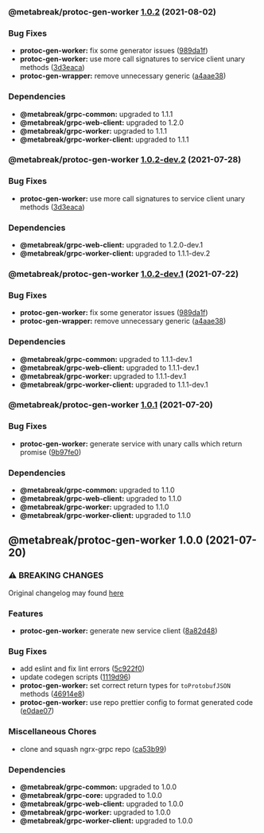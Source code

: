 ### @metabreak/protoc-gen-worker [1.0.2](https://github.com/metabreak/grpc-lib/compare/@metabreak/protoc-gen-worker@1.0.1...@metabreak/protoc-gen-worker@1.0.2) (2021-08-02)

### Bug Fixes

- **protoc-gen-worker:** fix some generator issues ([989da1f](https://github.com/metabreak/grpc-lib/commit/989da1fc031f6bbebaedc2e0005f39f2a81ec214))
- **protoc-gen-worker:** use more call signatures to service client unary methods ([3d3eaca](https://github.com/metabreak/grpc-lib/commit/3d3eaca6e51554713b37b4715c6cdd63c65c309d))
- **protoc-gen-wrapper:** remove unnecessary generic ([a4aae38](https://github.com/metabreak/grpc-lib/commit/a4aae3815eadeabeea550af7bcfeee431f2f6d57))

### Dependencies

- **@metabreak/grpc-common:** upgraded to 1.1.1
- **@metabreak/grpc-web-client:** upgraded to 1.2.0
- **@metabreak/grpc-worker:** upgraded to 1.1.1
- **@metabreak/grpc-worker-client:** upgraded to 1.1.1

### @metabreak/protoc-gen-worker [1.0.2-dev.2](https://github.com/metabreak/grpc-lib/compare/@metabreak/protoc-gen-worker@1.0.2-dev.1...@metabreak/protoc-gen-worker@1.0.2-dev.2) (2021-07-28)

### Bug Fixes

- **protoc-gen-worker:** use more call signatures to service client unary methods ([3d3eaca](https://github.com/metabreak/grpc-lib/commit/3d3eaca6e51554713b37b4715c6cdd63c65c309d))

### Dependencies

- **@metabreak/grpc-web-client:** upgraded to 1.2.0-dev.1
- **@metabreak/grpc-worker-client:** upgraded to 1.1.1-dev.2

### @metabreak/protoc-gen-worker [1.0.2-dev.1](https://github.com/metabreak/grpc-lib/compare/@metabreak/protoc-gen-worker@1.0.1...@metabreak/protoc-gen-worker@1.0.2-dev.1) (2021-07-22)

### Bug Fixes

- **protoc-gen-worker:** fix some generator issues ([989da1f](https://github.com/metabreak/grpc-lib/commit/989da1fc031f6bbebaedc2e0005f39f2a81ec214))
- **protoc-gen-wrapper:** remove unnecessary generic ([a4aae38](https://github.com/metabreak/grpc-lib/commit/a4aae3815eadeabeea550af7bcfeee431f2f6d57))

### Dependencies

- **@metabreak/grpc-common:** upgraded to 1.1.1-dev.1
- **@metabreak/grpc-web-client:** upgraded to 1.1.1-dev.1
- **@metabreak/grpc-worker:** upgraded to 1.1.1-dev.1
- **@metabreak/grpc-worker-client:** upgraded to 1.1.1-dev.1

### @metabreak/protoc-gen-worker [1.0.1](https://github.com/metabreak/grpc-lib/compare/@metabreak/protoc-gen-worker@1.0.0...@metabreak/protoc-gen-worker@1.0.1) (2021-07-20)

### Bug Fixes

- **protoc-gen-worker:** generate service with unary calls which return promise ([9b97fe0](https://github.com/metabreak/grpc-lib/commit/9b97fe03cb7be1010a9f57aed578d7084fb26cce))

### Dependencies

- **@metabreak/grpc-common:** upgraded to 1.1.0
- **@metabreak/grpc-web-client:** upgraded to 1.1.0
- **@metabreak/grpc-worker:** upgraded to 1.1.0
- **@metabreak/grpc-worker-client:** upgraded to 1.1.0

## @metabreak/protoc-gen-worker 1.0.0 (2021-07-20)

### ⚠ BREAKING CHANGES

Original changelog may found [here](https://github.com/ngx-grpc/ngx-grpc/blob/e95366c6f55eb12d721452c394a32298cbc9e32d/CHANGELOG.md)

### Features

- **protoc-gen-worker:** generate new service client ([8a82d48](https://github.com/metabreak/grpc-lib/commit/8a82d48ffd56d79d86a29dca5cf08afe1a05b0f7))

### Bug Fixes

- add eslint and fix lint errors ([5c922f0](https://github.com/metabreak/grpc-lib/commit/5c922f0b89c3b74968f8c1547b26999bde4d6f62))
- update codegen scripts ([1119d96](https://github.com/metabreak/grpc-lib/commit/1119d965023a7ea1ce474a85ab5858564c02bceb))
- **protoc-gen-worker:** set correct return types for `toProtobufJSON` methods ([46914e8](https://github.com/metabreak/grpc-lib/commit/46914e8465a55f7c9810f17736a99558f93dc4c1))
- **protoc-gen-worker:** use repo prettier config to format generated code ([e0dae07](https://github.com/metabreak/grpc-lib/commit/e0dae0799a56732ec0cc5142f4784ef17a855f1d))

### Miscellaneous Chores

- clone and squash ngrx-grpc repo ([ca53b99](https://github.com/metabreak/grpc-lib/commit/ca53b99e8311c8f84ed09f2f2f304693aea371ad))

### Dependencies

- **@metabreak/grpc-common:** upgraded to 1.0.0
- **@metabreak/grpc-core:** upgraded to 1.0.0
- **@metabreak/grpc-web-client:** upgraded to 1.0.0
- **@metabreak/grpc-worker:** upgraded to 1.0.0
- **@metabreak/grpc-worker-client:** upgraded to 1.0.0
